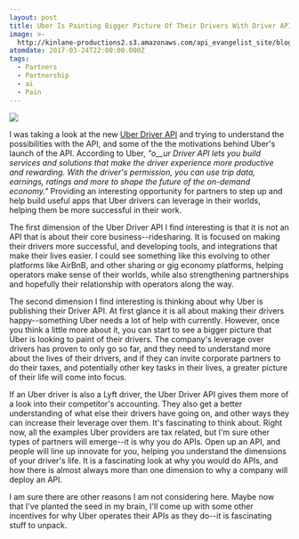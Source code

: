 ```yaml
---
layout: post
title: Uber Is Painting Bigger Picture Of Their Drivers With Driver API Partnerships
image: >-
  http://kinlane-productions2.s3.amazonaws.com/api_evangelist_site/blog/screen_shot_2017_03_21_at_10.42.50_pm.png
atomdate: 2017-03-24T22:00:00.000Z
tags:
  - Partners
  - Partnership
  - ai
  - Pain
---
```

[![](http://kinlane-productions2.s3.amazonaws.com/api_evangelist_site/blog/screen_shot_2017_03_21_at_10.42.50_pm.png)](https://developer.uber.com/products/drivers)

I was taking a look at the new [Uber Driver API](https://developer.uber.com/products/drivers) and trying to understand the possibilities with the API, and some of the the motivations behind Uber's launch of the API. According to Uber, _"o__ur Driver API lets you build services and solutions that make the driver experience more productive and rewarding. With the driver's permission, you can use trip data, earnings, ratings and more to shape the future of the on-demand economy."_ Providing an interesting opportunity for partners to step up and help build useful apps that Uber drivers can leverage in their worlds, helping them be more successful in their work.

The first dimension of the Uber Driver API I find interesting is that it is not an API that is about their core business--ridesharing. It is focused on making their drivers more successful, and developing tools, and integrations that make their lives easier. I could see something like this evolving to other platforms like AirBnB, and other sharing or gig economy platforms, helping operators make sense of their worlds, while also strengthening partnerships and hopefully their relationship with operators along the way. 

The second dimension I find interesting is thinking about why Uber is publishing their Driver API. At first glance it is all about making their drivers happy--something Uber needs a lot of help with currently. However, once you think a little more about it, you can start to see a bigger picture that Uber is looking to paint of their drivers. The company's leverage over drivers has proven to only go so far, and they need to understand more about the lives of their drivers, and if they can invite corporate partners to do their taxes, and potentially other key tasks in their lives, a greater picture of their life will come into focus. 

If an Uber driver is also a Lyft driver, the Uber Driver API gives them more of a look into their competitor's accounting. They also get a better understanding of what else their drivers have going on, and other ways they can increase their leverage over them. It's fascinating to think about. Right now, all the examples Uber providers are tax related, but I'm sure other types of partners will emerge--it is why you do APIs. Open up an API, and people will line up innovate for you, helping you understand the dimensions of your driver's life. It is a fascinating look at why you would do APIs, and how there is almost always more than one dimension to why a company will deploy an API.

I am sure there are other reasons I am not considering here. Maybe now that I've planted the seed in my brain, I'll come up with some other incentives for why Uber operates their APIs as they do--it is fascinating stuff to unpack.